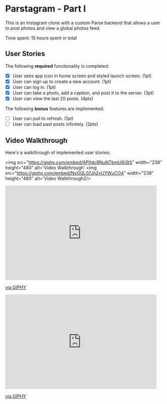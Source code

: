# Parstagram - Part I

This is an Instagram clone with a custom Parse backend that allows a user to post photos and view a global photos feed.

Time spent: 15 hours spent in total

## User Stories

The following **required** functionality is completed:

- [x] User sees app icon in home screen and styled launch screen. (1pt)
- [x] User can sign up to create a new account. (1pt)
- [x] User can log in. (1pt)
- [x] User can take a photo, add a caption, and post it to the server. (3pt)
- [x] User can view the last 20 posts. (4pts)

The following **bonus** features are implemented:

- [ ] User can pull to refresh. (1pt)
- [ ] User can load past posts infinitely. (2pts)

## Video Walkthrough

Here's a walkthrough of implemented user stories:

<img  src="https://giphy.com/embed/AP0dcRNuNTbmU6i3tS" width="238" height="480" alt='Video Walkthrough' 
<img src="https://giphy.com/embed/NvGQL07Jh2vUYWuCO4" width="238" height="480" alt='Video Walkthrough2/> 
<iframe src="https://giphy.com/embed/j9VVYVBNPAssbx3eDG" width="480" height="300" frameBorder="0" class="giphy-embed" allowFullScreen></iframe><p><a href="https://giphy.com/gifs/j9VVYVBNPAssbx3eDG">via GIPHY</a></p>
<iframe src="https://giphy.com/embed/wAFG47T29R1jKbL1I6" width="480" height="300" frameBorder="0" class="giphy-embed" allowFullScreen></iframe><p><a href="https://giphy.com/gifs/wAFG47T29R1jKbL1I6">via GIPHY</a></p>
